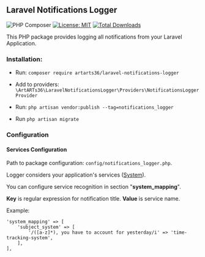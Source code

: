 ## Laravel Notifications Logger

![PHP Composer](https://github.com/ArtARTs36/laravel-notifications-logger/workflows/Testing/badge.svg?branch=master)
[![License: MIT](https://img.shields.io/badge/License-MIT-yellow.svg)](https://opensource.org/licenses/MIT)
<a href="https://poser.pugx.org/artarts36/laravel-notifications-logger/d/total.svg">
<img src="https://poser.pugx.org/artarts36/laravel-notifications-logger/d/total.svg" alt="Total Downloads">
</a>

This PHP package provides logging all notifications from your Laravel Application.

### Installation:

- Run: `composer require artarts36/laravel-notifications-logger`

- Add to providers: `\ArtARTs36\LaravelNotificationsLogger\Providers\NotificationsLoggerProvider`

- Run: `php artisan vendor:publish --tag=notifications_logger`

- Run `php artisan migrate`

### Configuration

#### Services Configuration

Path to package configuration: `config/notifications_logger.php`.

Logger considers your application's services ([System](./src/Models/System.php)).

You can configure service recognition in section "**system_mapping**".

**Key** is regular expression for notification title.
**Value** is service name.

Example: 

    'system_mapping' => [
        'subject_system' => [
            '/([a-z]*), you have to account for yesterday/i' => 'time-tracking-system',
        ],
    ],